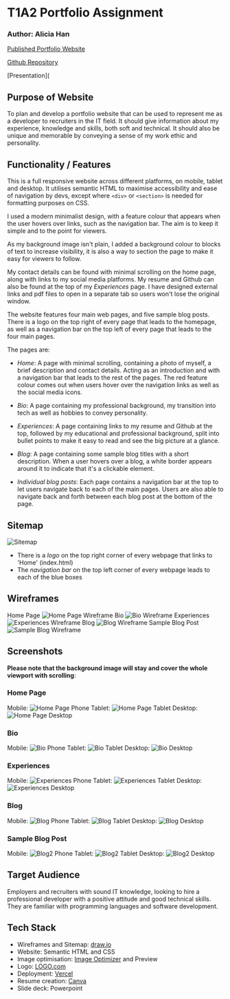 # T1A2 Portfolio Assignment

### Author:  Alicia Han

[Published Portfolio Website](https://portfolio-1d2s-l4bfgxwfv-ahan-nz.vercel.app)

[Github Repository](https://github.com/ahan-nz/Portfolio)

[Presentation](

## Purpose of Website

To plan and develop a portfolio website that can be used to represent me as a developer to recruiters in the IT field. It should give information about my experience, knowledge and skills, both soft and technical. It should also be unique and memorable by conveying a sense of my work ethic and personality.

## Functionality / Features

This is a full responsive website across different platforms, on mobile, tablet and desktop. It utilises semantic HTML to maximise accessibility and ease of navigation by devs, except where `<div>` or `<section>` is needed for formatting purposes on CSS.

I used a modern minimalist design, with a feature colour that appears when the user hovers over links, such as the navigation bar. The aim is to keep it simple and to the point for viewers.

As my background image isn't plain, I added a background colour to blocks of text to increase visibility, it is also a way to section the page to make it easy for viewers to follow.

My contact details can be found with minimal scrolling on the home page, along with links to my social media platforms. My resume and Github can also be found at the top of my *Experiences* page. I have designed external links and pdf files to open in a separate tab so users won't lose the original window.

The website features four main web pages, and five sample blog posts. There is a logo on the top right of every page that leads to the homepage, as well as a navigation bar on the top left of every page that leads to the four main pages.

The pages are:

* *Home*: A page with minimal scrolling, containing a photo of myself, a brief description and contact details. Acting as an introduction and with a navigation bar that leads to the rest of the pages. The red feature colour comes out when users hover over the navigation links as well as the social media icons.

* *Bio*: A page containing my professional background, my transition into tech as well as hobbies to convey personality.

* *Experiences*: A page containing links to my resume and Github at the top, followed by my educational and professional background, split into bullet points to make it easy to read and see the big picture at a glance.

* *Blog*: A page containing some sample blog titles with a short description. When a user hovers over a blog, a white border appears around it to indicate that it's a clickable element.

* *Individual blog posts*: Each page contains a navigation bar at the top to let users navigate back to each of the main pages. Users are also able to navigate back and forth between each blog post at the bottom of the page.

## Sitemap

![Sitemap](docs/Sitemap.png "Sitemap")

* There is a *logo* on the top right corner of every webpage that links to 'Home' (index.html)
* The *navigation bar* on the top left corner of every webpage leads to each of the blue boxes

## Wireframes

Home Page
![Home Page Wireframe](docs/wireframeindex.png "Home Page Wireframe")
Bio
![Bio Wireframe](docs/wireframebio.png "Bio Wireframe")
Experiences
![Experiences Wireframe](docs/wireframeexp.png "Experiences Wireframe")
Blog
![Blog Wireframe](docs/wireframeblog.png "Blog Wireframe")
Sample Blog Post
![Sample Blog Wireframe](docs/wireframesampleblog.png "Sample Blog Wireframe")


## Screenshots

**Please note that the background image will stay and cover the whole viewport with scrolling**:

### Home Page

Mobile:
![Home Page Phone](docs/indexphonefull.png "Home Page Phone")
Tablet:
![Home Page Tablet](docs/indextabletfull.png "Home Page Tablet")
Desktop:
![Home Page Desktop](docs/indexdesktopfull.png "Home Page Desktop")

### Bio

Mobile:
![Bio Phone](docs/biophonefull.png "Bio Phone")
Tablet:
![Bio Tablet](docs/biotabletfull.png "Bio Tablet")
Desktop:
![Bio Desktop](docs/biodesktopfull.png "Bio Desktop")

### Experiences

Mobile:
![Experiences Phone](docs/expphonefull.png "Experiences Phone")
Tablet:
![Experiences Tablet](docs/exptabletfull.png "Experiences Tablet")
Desktop:
![Experiences Desktop](docs/expdesktopfull.png "Experiences Desktop")

### Blog

Mobile:
![Blog Phone](docs/blogphonefull.png "Blog Phone")
Tablet:
![Blog Tablet](docs/blogtabletfull.png "Blog Tablet")
Desktop:
![Blog Desktop](docs/blogdesktopfull.png "Blog Desktop")

### Sample Blog Post

Mobile:
![Blog2 Phone](docs/blog2phonefull.png "Blog2 Phone")
Tablet:
![Blog2 Tablet](docs/blog2tabletfull.png "Blog2 Tablet")
Desktop:
![Blog2 Desktop](docs/blog2desktopfull.png "Blog2 Desktop")

## Target Audience

Employers and recruiters with sound IT knowledge, looking to hire a professional developer with a positive attitude and good technical skills. They are familiar with programming languages and software development.

## Tech Stack

* Wireframes and Sitemap: [draw.io](https://app.diagrams.net/)
* Website: Semantic HTML and CSS
* Image optimisation: [Image Optimizer](http://www.imageoptimizer.net/Home.aspx) and Preview
* Logo: [LOGO.com](https://logo.com/)
* Deployment: [Vercel](https://vercel.com/)
* Resume creation: [Canva](https://www.canva.com/)
* Slide deck: Powerpoint